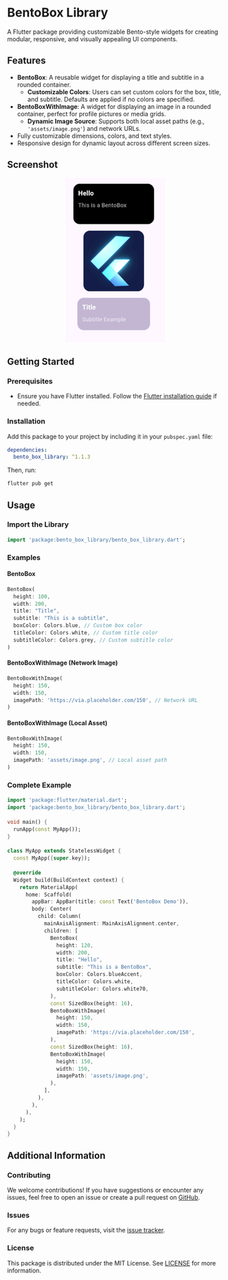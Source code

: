 # BentoBox Library

A Flutter package providing customizable Bento-style widgets for creating modular, responsive, and visually appealing UI components.

## Features

- **BentoBox**: A reusable widget for displaying a title and subtitle in a rounded container.
  - **Customizable Colors**: Users can set custom colors for the box, title, and subtitle. Defaults are applied if no colors are specified.
- **BentoBoxWithImage**: A widget for displaying an image in a rounded container, perfect for profile pictures or media grids.
  - **Dynamic Image Source**: Supports both local asset paths (e.g., `'assets/image.png'`) and network URLs.
- Fully customizable dimensions, colors, and text styles.
- Responsive design for dynamic layout across different screen sizes.

## Screenshot

<div align="center">
  <img src="assets/screenshot.png" alt="BentoBox Library Screenshot">
</div>


## Getting Started

### Prerequisites
- Ensure you have Flutter installed. Follow the [Flutter installation guide](https://flutter.dev/docs/get-started/install) if needed.

### Installation
Add this package to your project by including it in your `pubspec.yaml` file:
```yaml
dependencies:
  bento_box_library: ^1.1.3
```

Then, run:
```bash
flutter pub get
```

## Usage

### Import the Library
```dart
import 'package:bento_box_library/bento_box_library.dart';
```

### Examples
#### BentoBox
```dart
BentoBox(
  height: 100,
  width: 200,
  title: "Title",
  subtitle: "This is a subtitle",
  boxColor: Colors.blue, // Custom box color
  titleColor: Colors.white, // Custom title color
  subtitleColor: Colors.grey, // Custom subtitle color
)
```

#### BentoBoxWithImage (Network Image)
```dart
BentoBoxWithImage(
  height: 150,
  width: 150,
  imagePath: 'https://via.placeholder.com/150', // Network URL
)
```

#### BentoBoxWithImage (Local Asset)
```dart
BentoBoxWithImage(
  height: 150,
  width: 150,
  imagePath: 'assets/image.png', // Local asset path
)
```

### Complete Example
```dart
import 'package:flutter/material.dart';
import 'package:bento_box_library/bento_box_library.dart';

void main() {
  runApp(const MyApp());
}

class MyApp extends StatelessWidget {
  const MyApp({super.key});

  @override
  Widget build(BuildContext context) {
    return MaterialApp(
      home: Scaffold(
        appBar: AppBar(title: const Text('BentoBox Demo')),
        body: Center(
          child: Column(
            mainAxisAlignment: MainAxisAlignment.center,
            children: [
              BentoBox(
                height: 120,
                width: 200,
                title: "Hello",
                subtitle: "This is a BentoBox",
                boxColor: Colors.blueAccent,
                titleColor: Colors.white,
                subtitleColor: Colors.white70,
              ),
              const SizedBox(height: 16),
              BentoBoxWithImage(
                height: 150,
                width: 150,
                imagePath: 'https://via.placeholder.com/150',
              ),
              const SizedBox(height: 16),
              BentoBoxWithImage(
                height: 150,
                width: 150,
                imagePath: 'assets/image.png',
              ),
            ],
          ),
        ),
      ),
    );
  }
}
```

## Additional Information

### Contributing
We welcome contributions! If you have suggestions or encounter any issues, feel free to open an issue or create a pull request on [GitHub](https://github.com/yourusername/bento_box_library).

### Issues
For any bugs or feature requests, visit the [issue tracker](https://github.com/yourusername/bento_box_library/issues).

### License
This package is distributed under the MIT License. See [LICENSE](LICENSE) for more information.